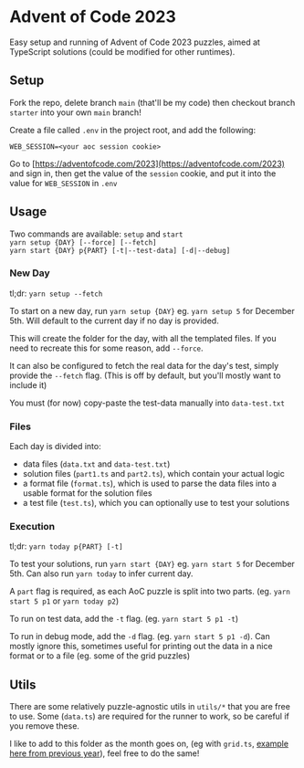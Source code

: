 # Advent of Code 2023

Easy setup and running of Advent of Code 2023 puzzles, aimed at TypeScript solutions (could be modified for other runtimes).

## Setup

Fork the repo, delete branch `main` (that'll be my code) then checkout branch `starter` into your own `main` branch!

Create a file called `.env` in the project root, and add the following:

```
WEB_SESSION=<your aoc session cookie>
```

Go to [https://adventofcode.com/2023](https://adventofcode.com/2023) and sign in, then get the value of the `session` cookie, and put it into the value for `WEB_SESSION` in `.env`

## Usage
Two commands are available: `setup` and `start`  
`yarn setup {DAY} [--force] [--fetch]`  
`yarn start {DAY} p{PART} [-t|--test-data] [-d|--debug]`

### New Day
tl;dr: `yarn setup --fetch`

To start on a new day, run `yarn setup {DAY}` eg. `yarn setup 5` for December 5th. Will default to the current day if no day is provided.

This will create the folder for the day, with all the templated files. If you need to recreate this for some reason, add `--force`.

It can also be configured to fetch the real data for the day's test, simply provide the `--fetch` flag. (This is off by default, but you'll mostly want to include it)

You must (for now) copy-paste the test-data manually into `data-test.txt`

### Files

Each day is divided into: 
- data files (`data.txt` and `data-test.txt`)
- solution files (`part1.ts` and `part2.ts`), which contain your actual logic
- a format file (`format.ts`), which is used to parse the data files into a usable format for the solution files
- a test file (`test.ts`), which you can optionally use to test your solutions

### Execution
tl;dr: `yarn today p{PART} [-t]`

To test your solutions, run `yarn start {DAY}` eg. `yarn start 5` for December 5th.
Can also run `yarn today` to infer current day.

A `part` flag is required, as each AoC puzzle is split into two parts. (eg. `yarn start 5 p1` or `yarn today p2`)

To run on test data, add the `-t` flag. (eg. `yarn start 5 p1 -t`)

To run in debug mode, add the `-d` flag. (eg. `yarn start 5 p1 -d`). Can mostly ignore this, sometimes useful for printing out the data in a nice format or to a file (eg. some of the grid puzzles)

## Utils
There are some relatively puzzle-agnostic utils in `utils/*` that you are free to use. Some (`data.ts`) are required for the runner to work, so be careful if you remove these.

I like to add to this folder as the month goes on, (eg with `grid.ts`, [example here from previous year](https://github.com/mattbalmer/advent-of-code-2022/blob/main/utils/grid.ts)), feel free to do the same!